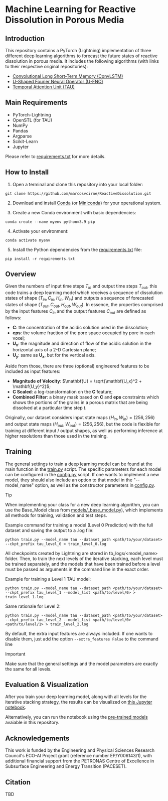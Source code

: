 # Machine Learning for Reactive Dissolution in Porous Media

## Introduction

This repository contains a PyTorch (Lightning) implementation of three different deep learning algorithms to forecast the future states of reactive dissolution in porous media. It includes the following algorithms (with links to their respective original repositories):

- [Convolutional Long Short-Term Memory (ConvLSTM)](https://github.com/ndrplz/ConvLSTM_pytorch)
- [U-Shaped Fourier Neural Operator (U-FNO)](https://github.com/gegewen/ufno)
- [Temporal Attention Unit (TAU)](https://github.com/chengtan9907/OpenSTL)

## Main Requirements

- PyTorch-Lightning
- OpenSTL (for TAU)
- NumPy
- Pandas
- Argparse
- Scikit-Learn
- Jupyter

Please refer to [requirements.txt](requirements.txt) for more details.

## How to Install

1. Open a terminal and clone this repository into your local folder:

```
git clone https://github.com/marcosvcirne/ReactiveDissolution.git
```

2. Download and install [Conda](https://anaconda.org/anaconda/conda) (or [Miniconda](https://docs.anaconda.com/miniconda)) for your operational system.

3. Create a new Conda environment with basic dependencies:

```
conda create --name myenv python=3.9 pip
```

4. Activate your environment:
```
conda activate myenv
```

5. Install the Python dependencies from the [requirements.txt](requirements.txt) file:
```
pip install -r requirements.txt
```

## Overview

Given the numbers of input time steps $T_{in}$ and output time steps $T_{out}$, this code trains a deep learning model which receives a sequence of dissolution states of shape $(T_{in}, C_{in}, H_{in}, W_{in})$ and outputs a sequence of forecasted states of shape $(T_{out}, C_{out}, H_{out}, W_{out})$. In essence, the properties comprised by the input features $C_{in}$ and the output features $C_{out}$ are defined as follows:

- $\mathbf{C}$: the concentration of the acidic solution used in the dissolution;
- $\mathbf{eps}$: the volume fraction of the pore space occupied by pore in each voxel;
- $\mathbf{U_x}$: the magnitude and direction of flow of the acidic solution in the horizontal axis of a 2-D Cartesian plane;
- $\mathbf{U_y}$: same as $\mathbf{U_x}$, but for the vertical axis.

Aside from those, there are three (optional) engineered features to be included as input features:

- **Magnitude of Velocity**: $\mathbf{U} = \sqrt{\mathbf{U_x}^2 + \mathbf{U_y}^2}$;
- **C Scaled**: a log-transformation on the $\mathbf{C}$ feature;
- **Combined Filter**: a binary mask based on $\mathbf{C}$ and $\mathbf{eps}$ constraints which shows the portions of the grains in a porous matrix that are being dissolved at a particular time step $t$.

Originally, our dataset considers input state maps $(H_{in}, W_{in}) = (256, 256)$ and output state maps $(H_{out}, W_{out}) = (256, 256)$, but the code is flexible for training at different input / output shapes, as well as performing inference at higher resolutions than those used in the training.

## Training

The general settings to train a deep learning model can be found at the main function in the [train.py](train.py) script. The specific parameters for each model can be configured in the [config.py](config.py) script. If one wants to implement a new model, they should also include an option to that model in the "--model_name" option, as well as the constructor parameters in [config.py](config.py).

> [!TIP]
> When implementing your class for a new deep learning algorithm, you can use the Base_Model class from [models/_base_model.py](models/_base_model.py)), which implements all methods for training, validation and test steps.

Example command for training a model (Level 0 Prediction) with the full dataset and saving the output to a .log file:

```
python train.py --model_name tau --dataset_path <path/to/your/dataset> --ckpt_prefix tau_level_0 > train_level_0.log
```

All checkpoints created by Lightning are stored in tb_logs/<model_name> folder. Then, to train the next levels of the iterative stacking, each level must be trained separately, and the models that have been trained before a level must be passed as arguments in the command line in the exact order.

Example for training a Level 1 TAU model:

```
python train.py --model_name tau --dataset_path <path/to/your/dataset> --ckpt_prefix tau_level_1 --model_list <path/to/level/0> > train_level_1.log
```

Same rationale for Level 2:

```
python train.py --model_name tau --dataset_path <path/to/your/dataset> --ckpt_prefix tau_level_2 --model_list <path/to/level/0> <path/to/level/1> > train_level_2.log
```

By default, the extra input features are always included. If one wants to disable them, just add the option ```--extra_features False``` to the command line

> [!IMPORTANT]
> Make sure that the general settings and the model parameters are exactly the same for all levels.

## Evaluation & Visualization

After you train your deep learning model, along with all levels for the iterative stacking strategy, the results can be visualized on [this Jupyter notebook](view_results.ipynb).

Alternatively, you can run the notebook using the [pre-trained models](pretrained_models) avaiable in this repository.

## Acknowledgements

This work is funded by the Engineering and Physical Sciences Research Council's ECO-AI Project grant (reference number EP/Y006143/1), with additional financial support from the PETRONAS Centre of Excellence in Subsurface Engineering and Energy Transition (PACESET).

## Citation

TBD

